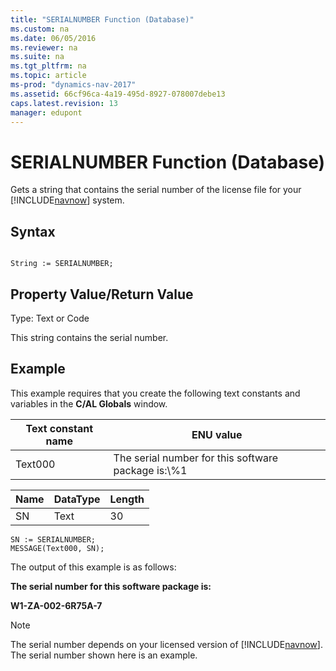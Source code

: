 ```yaml
---
title: "SERIALNUMBER Function (Database)"
ms.custom: na
ms.date: 06/05/2016
ms.reviewer: na
ms.suite: na
ms.tgt_pltfrm: na
ms.topic: article
ms-prod: "dynamics-nav-2017"
ms.assetid: 66cf96ca-4a19-495d-8927-078007debe13
caps.latest.revision: 13
manager: edupont
---
```

# SERIALNUMBER Function (Database)
Gets a string that contains the serial number of the license file for your [!INCLUDE[navnow](includes/navnow_md.md)] system.  
  
## Syntax  
  
```  
  
String := SERIALNUMBER;  
```  
  
## Property Value/Return Value  
 Type: Text or Code  
  
 This string contains the serial number.  
  
## Example  
 This example requires that you create the following text constants and variables in the **C/AL Globals** window.  
  
|Text constant name|ENU value|  
|------------------------|---------------|  
|Text000|The serial number for this software package is:\\%1|  
  
|Name|DataType|Length|  
|----------|--------------|------------|  
|SN|Text|30|  
  
```  
SN := SERIALNUMBER;  
MESSAGE(Text000, SN);  
```  
  
 The output of this example is as follows:  
  
 **The serial number for this software package is:**  
  
 **W1-ZA-002-6R75A-7**  
  
> [!NOTE]  
>  The serial number depends on your licensed version of [!INCLUDE[navnow](includes/navnow_md.md)]. The serial number shown here is an example.